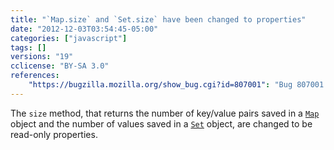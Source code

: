 ```yaml
---
title: "`Map.size` and `Set.size` have been changed to properties"
date: "2012-12-03T03:54:45-05:00"
categories: ["javascript"]
tags: []
versions: "19"
cclicense: "BY-SA 3.0"
references:
    "https://bugzilla.mozilla.org/show_bug.cgi?id=807001": "Bug 807001 – Map.prototype.size and Set.prototype.size should be accessor properties"
---
```

The `size` method, that returns the number of key/value pairs saved in a [`Map`](https://developer.mozilla.org/en-US/docs/Web/JavaScript/Reference/Global_Objects/Map) object and the number of values saved in a [`Set`](https://developer.mozilla.org/en-US/docs/Web/JavaScript/Reference/Global_Objects/Set) object, are changed to be read-only properties.
